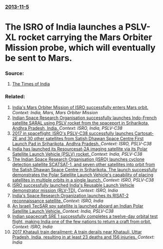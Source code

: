 ### [2013-11-5](/news/2013/11/5/index.md)

# The ISRO of India launches a PSLV-XL rocket carrying the Mars Orbiter Mission probe, which will eventually be sent to Mars. 




### Source:

1. [The Times of India](http://timesofindia.indiatimes.com/india/Mars-mission-starts-Mangalyaan-launched-successfully/articleshow/25259358.cms)

### Related:

1. [India's Mars Orbiter Mission of ISRO successfully enters Mars orbit. ](/news/2014/09/24/india-s-mars-orbiter-mission-of-isro-successfully-enters-mars-orbit.md) _Context: India, Mars, Mars Orbiter Mission_
2. [Indian Space Research Organisation successfully launches Indo-French satellite SARAL using PSLV rocket from the spaceport in Sriharikota, Andhra Pradesh, India. ](/news/2013/02/25/indian-space-research-organisation-successfully-launches-indo-french-satellite-saral-using-pslv-rocket-from-the-spaceport-in-sriharikota-an.md) _Context: ISRO, India, PSLV-C38_
3. [2017 in spaceflight: ISRO's PSLV-C38 successfully launches Cartosat-2E and 30 other satellites from Satish Dhawan Space Centre First Launch Pad in Sriharikota, Andhra Pradesh. ](/news/2017/06/23/2017-in-spaceflight-isro-s-pslv-c38-successfully-launches-cartosat-2e-and-30-other-satellites-from-satish-dhawan-space-centre-first-launch.md) _Context: ISRO, PSLV-C38_
4. [India has launched its Resourcesat-2A imaging satellite via its Polar Satellite Launch Vehicle (PSLV) rocket. ](/news/2016/12/7/india-has-launched-its-resourcesat-2a-imaging-satellite-via-its-polar-satellite-launch-vehicle-pslv-rocket.md) _Context: India, PSLV-C38_
5. [The Indian Space Research Organisation (ISRO) launches cyclone detection satellite SCATSAT-1, and seven other satellites into orbit from the Satish Dhawan Space Centre in Sriharikota. The launch successfully demonstrates the Polar Satellite Launch Vehicle's capability of placing satellites in multiple orbits in a single launch. ](/news/2016/09/26/the-indian-space-research-organisation-isro-launches-cyclone-detection-satellite-scatsat-1-and-seven-other-satellites-into-orbit-from-the.md) _Context: ISRO, PSLV-C38_
6. [ ISRO successfully launched India's Reusable Launch Vehicle demonstrator mission (RLV-TD).](/news/2016/05/23/isro-successfully-launched-india-s-reusable-launch-vehicle-demonstrator-mission-rlv-td.md) _Context: ISRO, India_
7. [ India's Space Research Organization launches its RISAT-2 reconnaissance satellite. ](/news/2009/04/20/india-s-space-research-organization-launches-its-risat-2-reconnaissance-satellite.md) _Context: ISRO, India_
8. [ An Israeli TecSAR spy satellite is launched aboard an Indian Polar Satellite Launch Vehicle. ](/news/2008/01/21/an-israeli-tecsar-spy-satellite-is-launched-aboard-an-indian-polar-satellite-launch-vehicle.md) _Context: India, PSLV-C38_
9. [ Indian spacecraft SRE 1 successfully completes a twelve-day orbital test flight, making India one of the few nations to return a craft from orbit. ](/news/2007/01/22/indian-spacecraft-sre-1-successfully-completes-a-twelve-day-orbital-test-flight-making-india-one-of-the-few-nations-to-return-a-craft-from.md) _Context: ISRO, India_
10. [2017 Khatauli train derailment: A train derails near Khatauli, Uttar Pradesh, India, resulting in at least 23 deaths and 156 injuries. ](/news/2017/08/19/2017-khatauli-train-derailment-a-train-derails-near-khatauli-uttar-pradesh-india-resulting-in-at-least-23-deaths-and-156-injuries.md) _Context: India_
